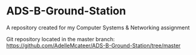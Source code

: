 # ADS-B-Ground-Station
A repository created for my Computer Systems &amp; Networking assignment 

Git repository located in the master branch:
https://github.com/AdelleMcateer/ADS-B-Ground-Station/tree/master
